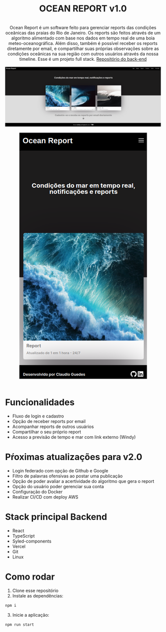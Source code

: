 <div align="center">
  <h1>OCEAN REPORT v1.0</h1>
  <br> 
  Ocean Report é um software feito para gerenciar reports das condições oceânicas das praias do Rio de Janeiro. Os reports são feitos através de um algoritmo alimentado com base nos dados em tempo real de uma boia meteo-oceanográfica. Além disso, também é possível receber os reports diretamente por email, e compartilhar suas próprias observações sobre as condições oceânicas na sua região com outros usuários através da nossa timeline. Esse é um projeto full stack. <a href = "https://github.com/guedesclaudio/oceanreport-backend">Repositório do back-end</a>
  <br>
  <br>
  <img src= 'src/img/ocean-report-home.png'>
  <br>
  <br>
  <img src= 'src/img/ocean-report-mobile.png'>
</div>
<br>
  
# Funcionalidades
- Fluxo de login e cadastro
- Opção de receber reports por email
- Acompanhar reports de outros usuários
- Compartilhar o seu próprio report
- Acesso a previsão de tempo e mar com link externo (Windy)

# Pŕoximas atualizações para v2.0
- Login federado com opção de Github e Google
- Filtro de palavras ofensivas ao postar uma publicação
- Opção de poder avaliar a acertividade do algoritmo que gera o report
- Opção do usuário poder gerenciar sua conta
- Configuração do Docker
- Realizar CI/CD com deploy AWS

# Stack principal Backend
- React
- TypeScript
- Syled-components
- Vercel
- Git
- Linux

# Como rodar
1. Clone esse repositório
2. Instale as dependências:
```bash
npm i
```
3. Inicie a aplicação:
```bash
npm run start
```
<br>